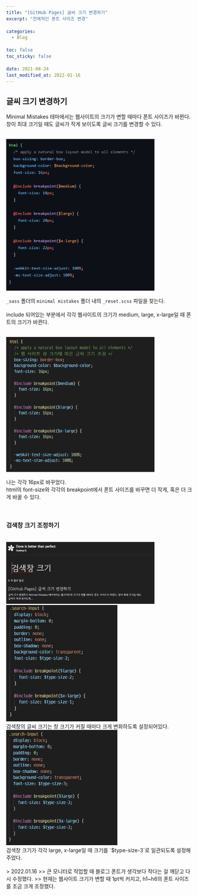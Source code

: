 ```yaml
---
title: "[GitHub Pages] 글씨 크기 변경하기"
excerpt: "전체적인 폰트 사이즈 변경"

categories:
  - Blog

toc: false
toc_sticky: false

date: 2021-08-24
last_modified_at: 2022-01-16
---
```


## 글씨 크기 변경하기  
Minimal Mistakes 테마에서는 웹사이트의 크기가 변할 때마다 폰트 사이즈가 바뀐다.  
창이 최대 크기일 때도 글씨가 작게 보이도록 글씨 크기를 변경할 수 있다.  

<br>
<img src="/assets/images/21082401/21082401_1.png" width="400">
<br>

`_sass` 폴더의 `minimal mistakes` 폴더 내의 `_reset.scss` 파일을 찾는다.  
<br>
include 되어있는 부분에서 각각 웹사이트의 크기가 medium, large, x-large일 때 폰트의 크기가 바뀐다.  

<br>
<img src="/assets/images/21082401/21082401_2.png" width="400">
<br>

나는 각각 16px로 바꾸었다.  
html의 font-size와 각각의 breakpoint에서 폰트 사이즈를 바꾸면 더 작게, 혹은 더 크게 바꿀 수 있다.  

<br>

### 검색창 크기 조정하기  
<br>
<img src="/assets/images/21082401/21082401_3.png" width="400">
<br>

<img src="/assets/images/21082401/21082401_4.png" width="300">
<br>
검색창의 글씨 크기는 창 크기가 커질 때마다 크게 변화하도록 설정되어있다.  

<br>
<img src="/assets/images/21082401/21082401_5.png" width="300">
<br>
검색창 크기가 각각 large, x-large일 때 크기를 `$type-size-3`로 일관되도록 설정해주었다.  
<br>
<br>
> 2022.01.16  
>> 큰 모니터로 작업할 때 블로그 폰트가 생각보다 작다는 걸 깨닫고 다시 수정했다.  
>> 현재는 웹사이트 크기가 변할 때 1pt씩 커지고, h1~h6의 폰트 사이즈를 조금 크게 조정했다.  